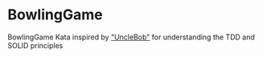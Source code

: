 # BowlingGame
BowlingGame Kata inspired by <a href="http://butunclebob.com/ArticleS.UncleBob.TheBowlingGameKata">"UncleBob"</a> for understanding the TDD and SOLID principles
